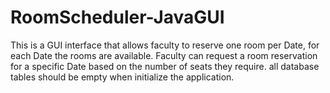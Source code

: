 # RoomScheduler-JavaGUI
This is a GUI interface that allows faculty to reserve one room per Date, for each Date the rooms are available. Faculty can request a room reservation for a
specific Date based on the number of seats they require. all database tables should be empty when initialize the application.
